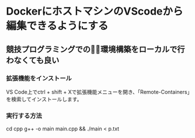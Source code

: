 # DockerにホストマシンのVScodeから編集できるようにする

## 競技プログラミングでの環境構築をローカルで行わなくても良い

### 拡張機能をインストール
VS Code上でctrl + shift + Xで拡張機能メニューを開き、「Remote-Containers」を検索してインストールします。


### 実行する方法
cd cpp
g++ -o main main.cpp && ./main < p.txt
